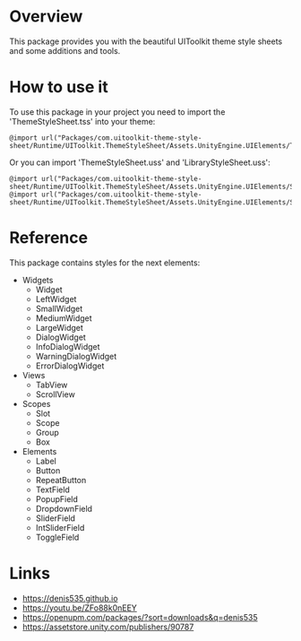 # Overview
This package provides you with the beautiful UIToolkit theme style sheets and some additions and tools.

# How to use it
To use this package in your project you need to import the 'ThemeStyleSheet.tss' into your theme:
```
@import url("Packages/com.uitoolkit-theme-style-sheet/Runtime/UIToolkit.ThemeStyleSheet/Assets.UnityEngine.UIElements/ThemeStyleSheets/ThemeStyleSheet.tss")
```

Or you can import 'ThemeStyleSheet.uss' and 'LibraryStyleSheet.uss':
```
@import url("Packages/com.uitoolkit-theme-style-sheet/Runtime/UIToolkit.ThemeStyleSheet/Assets.UnityEngine.UIElements/StyleSheets/ThemeStyleSheet.uss");
@import url("Packages/com.uitoolkit-theme-style-sheet/Runtime/UIToolkit.ThemeStyleSheet/Assets.UnityEngine.UIElements/StyleSheets/LibraryStyleSheet.uss");
```

# Reference
This package contains styles for the next elements:
- Widgets
    - Widget
    - LeftWidget
    - SmallWidget
    - MediumWidget
    - LargeWidget
    - DialogWidget
    - InfoDialogWidget
    - WarningDialogWidget
    - ErrorDialogWidget
- Views
    - TabView
    - ScrollView
- Scopes
    - Slot
    - Scope
    - Group
    - Box
- Elements
    - Label
    - Button
    - RepeatButton
    - TextField
    - PopupField
    - DropdownField
    - SliderField
    - IntSliderField
    - ToggleField

# Links
- https://denis535.github.io
- https://youtu.be/ZFo88k0nEEY
- https://openupm.com/packages/?sort=downloads&q=denis535
- https://assetstore.unity.com/publishers/90787
